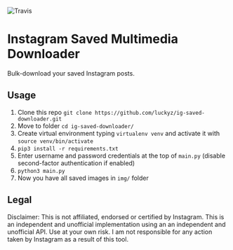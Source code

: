 ![Travis](https://travis-ci.com/luckyz/ig-saved-downloader.svg?branch=master&status=passed)
# Instagram Saved Multimedia Downloader

Bulk-download your saved Instagram posts.

## Usage

1. Clone this repo ```git clone https://github.com/luckyz/ig-saved-downloader.git```
2. Move to folder ```cd ig-saved-downloader/```
3. Create virtual environment typing ```virtualenv venv``` and activate it with ```source venv/bin/activate```
4. `pip3 install -r requirements.txt`
5. Enter username and password credentials at the top of `main.py` (disable second-factor authentication if enabled)
6. `python3 main.py`
7. Now you have all saved images in `img/` folder

## Legal

Disclaimer: This is not affiliated, endorsed or certified by Instagram. This is an independent and unofficial implementation using an an independent and unofficial API. Use at your own risk. I am not responsible for any action taken by Instagram as a result of this tool.

